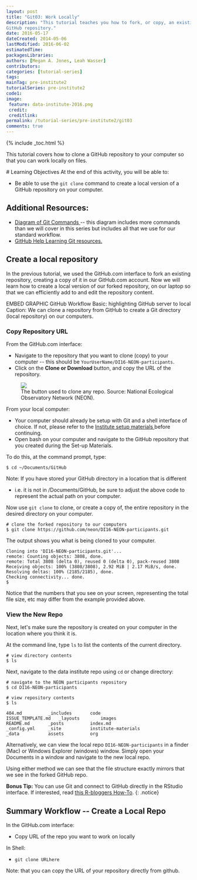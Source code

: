 ```yaml
---
layout: post
title: "Git03: Work Locally"
description: "This tutorial teaches you how to fork, or copy, an existing
GitHub repository."
date: 2016-05-17
dateCreated: 2014-05-06
lastModified: 2016-06-02
estimatedTime:
packagesLibraries:
authors: [Megan A. Jones, Leah Wasser]
contributors:
categories: [tutorial-series]
tags:
mainTag: pre-institute2
tutorialSeries: pre-institute2
code1:
image:
 feature: data-institute-2016.png
 credit:
 creditlink:
permalink: /tutorial-series/pre-institute2/git03
comments: true
---
```


{% include _toc.html %}

This tutorial covers how to clone a GitHub repository to your computer so
that you can work locally on files.

<div id="objectives" markdown="1">
# Learning Objectives
At the end of this activity, you will be able to:

* Be able to use the `git clone` command to create a local version of a GitHub
repository on your computer.

## Additional Resources:

* <a href="http://rogerdudler.github.io/git-guide/files/git_cheat_sheet.pdf" target="_blank"> Diagram of Git Commands </a>
-- this diagram includes more commands than we will cover in this series but 
includes all that we use for our standard workflow.
* <a href="https://help.github.com/articles/good-resources-for-learning-git-and-github/" target="_blank"> GitHub Help Learning Git resources.</a>

</div>

## Create a local repository
In the previous tutorial, we used the GitHub.com interface to fork an existing
repository, creating a copy of it in our GitHub.com account. Now we will learn how to create a
local version of our forked repository, on our laptop so that we can efficiently
add to and edit the repository content.

EMBED GRAPHIC GitHub Workflow Basic: highlighting GitHub server to local
Caption: We can clone a repository from GitHub to create a Git directory
(local repository) on our computers.


### Copy Repository URL

From the GitHub.com interface:

* Navigate to the repository that you want to clone (copy) to your computer --
this should be `YourUserName/DI16-NEON-participants`.  
* Click on the **Clone or Download** button, and copy the URL of the repository.

 <figure>
	<a href="{{ site.baseurl }}/images/pre-institute-content/Git/Git-ForkScreenshot-clone.png">
	<img src="{{ site.baseurl }}/images/pre-institute-content/Git/Git-ForkScreenshot-clone.png"></a>
	<figcaption> The button used to clone any repo. 
	Source: National Ecological Observatory Network (NEON).  
	</figcaption>
</figure>


From your local computer:

* Your computer should already be setup with Git and a shell interface of choice.
If not, please refer to the
<a href="{{ site.baseurl}}/tutorial-series/pre-institute0/ " target="_blank"> Institute setup materials </a>
before continuing.
* Open bash on your computer and navigate to the GitHub repository that you created
during the Set-up Materials.

To do this, at the command prompt, type:

    $ cd ~/Documents/GitHub

Note: If you have stored your GitHub directory in a location that is different 
- i.e. it is not in /Documents/GitHub, be sure to adjust the above code to 
represent the actual path on your computer.

Now use `git clone` to clone, or create a copy of, the entire repository in the
desired directory on your computer.


    # clone the forked repository to our computers
    $ git clone https://github.com/neon/DI16-NEON-participants.git

The output shows you what is being cloned to your computer.


    Cloning into 'DI16-NEON-participants.git'...
    remote: Counting objects: 3808, done.
    remote: Total 3808 (delta 0), reused 0 (delta 0), pack-reused 3808
    Receiving objects: 100% (3808/3808), 2.92 MiB | 2.17 MiB/s, done.
    Resolving deltas: 100% (2185/2185), done.
    Checking connectivity... done.
    $

Notice that the numbers that you see on your screen, representing the total file
size, etc may differ from the example provided above.

### View the New Repo

Next, let's make sure the repository is created on your
computer in the location where you think it is.

At the command line, type `ls` to list the contents of the current
directory.

    # view directory contents
    $ ls

Next, navigate to the data institute repo using `cd` or change directory:

    # navigate to the NEON participants repository
    $ cd DI16-NEON-participants

    # view repository contents
    $ ls

    404.md			_includes		code
    ISSUE_TEMPLATE.md	_layouts		images
    README.md		_posts			index.md
    _config.yml		_site			institute-materials
    _data			assets			org

Alternatively, we can view the local repo `DI16-NEON-participants` in a finder (Mac)
or Windows Explorer (windows) window. Simply open your Documents in a window and
navigate to the new local repo.

Using either method we can see that the file structure exactly mirrors that we
see in the forked GitHub repo.  


<i class="fa fa-star"></i> **Bonus Tip:** You can use Git and connect to GitHub
directly in the RStudio interface. If interested, read
<a href="http://www.r-bloggers.com/rstudio-and-github/" target="_blank">this R-bloggers How-To</a>.
{: .notice}

## Summary Workflow -- Create a Local Repo

In the GitHub.com interface:

* Copy URL of the repo you want to work on locally

In Shell:

* `git clone URLhere`

Note: that you can copy the URL of your repository directly from github.
